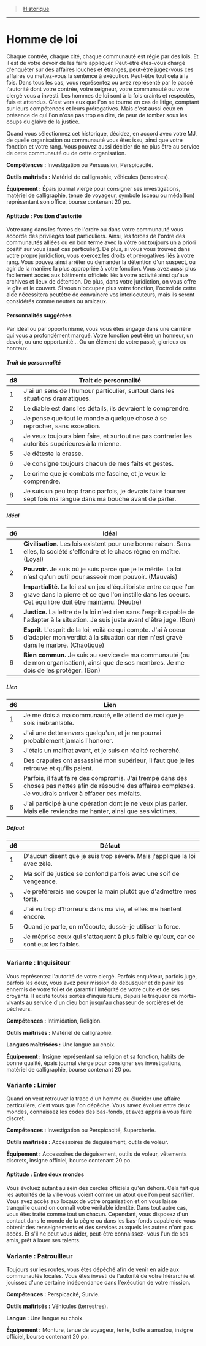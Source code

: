 
<!--BackgroundItem-->

> <!--ParentNameLink-->[Historique](backgrounds_hd.md)<!--/ParentNameLink-->

---

# <!--Name-->Homme de loi<!--/Name-->

Chaque contrée, chaque cité, chaque communauté est régie par des lois. Et il est de votre devoir de les faire appliquer. Peut-être êtes-vous chargé d'enquêter sur des affaires louches et étranges, peut-être jugez-vous ces affaires ou mettez-vous la sentence à exécution. Peut-être tout cela à la fois. Dans tous les cas, vous représentez ou avez représenté par le passé l'autorité dont votre contrée, votre seigneur, votre communauté ou votre clergé vous a investi. Les hommes de loi sont à la fois craints et respectés, fuis et attendus. C'est vers eux que l'on se tourne en cas de litige, comptant sur leurs compétences et leurs prérogatives. Mais c'est aussi ceux en présence de qui l'on n'ose pas trop en dire, de peur de tomber sous les coups du glaive de la justice.

Quand vous sélectionnez cet historique, décidez, en accord avec votre MJ, de quelle organisation ou communauté vous êtes issu, ainsi que votre fonction et votre rang. Vous pouvez aussi décider de ne plus être au service de cette communauté ou de cette organisation.

**Compétences :** <!--Abilities-->Investigation ou Persuasion, Perspicacité.<!--/Abilities-->

**Outils maîtrisés :** <!--MasteredTools-->Matériel de calligraphie, véhicules (terrestres).<!--/MasteredTools-->

**Équipement :** <!--Equipment-->Épais journal vierge pour consigner ses investigations, matériel de calligraphie, tenue de voyageur, symbole (sceau ou médaillon) représentant son office, bourse contenant 20 po.<!--/Equipment-->

<!--SkillItem-->

#### <!--Name-->Aptitude : Position d'autorité<!--/Name-->

Votre rang dans les forces de l'ordre ou dans votre communauté vous accorde des privilèges tout particuliers. Ainsi, les forces de l'ordre des communautés alliées ou en bon terme avec la vôtre ont toujours un a priori positif sur vous (sauf cas particulier). De plus, si vous vous trouvez dans votre propre juridiction, vous exercez les droits et prérogatives liés à votre rang. Vous pouvez ainsi arrêter ou demander la détention d'un suspect, ou agir de la manière la plus appropriée à votre fonction. Vous avez aussi plus facilement accès aux bâtiments officiels liés à votre activité ainsi qu'aux archives et lieux de détention. De plus, dans votre juridiction, on vous offre le gîte et le couvert. Si vous n'occupez plus votre fonction, l'octroi de cette aide nécessitera peutêtre de convaincre vos interlocuteurs, mais ils seront considérés comme neutres ou amicaux.

<!--/SkillItem-->

<!--Items-->

#### <!--Name-->Personnalités suggérées<!--/Name-->

Par idéal ou par opportunisme, vous vous êtes engagé dans une carrière qui vous a profondément marqué. Votre fonction peut être un honneur, un devoir, ou une opportunité… Ou un élément de votre passé, glorieux ou honteux.

<!--PersonalityTraitItem-->

##### <!--Name-->Trait de personnalité<!--/Name-->

|d8|Trait de personnalité|
|---|---|
|1|J'ai un sens de l'humour particulier, surtout <!--br-->dans les situations dramatiques.|
|2|Le diable est dans les détails, ils devraient le <!--br-->comprendre.|
|3|Je pense que tout le monde a quelque chose à <!--br-->se reprocher, sans exception.|
|4|Je veux toujours bien faire, et surtout ne <!--br-->pas contrarier les autorités supérieures à la <!--br-->mienne.|
|5|Je déteste la crasse.|
|6|Je consigne toujours chacun de mes faits et <!--br-->gestes.|
|7|Le crime que je combats me fascine, et je veux <!--br-->le comprendre.|
|8|Je suis un peu trop franc parfois, je devrais faire <!--br-->tourner sept fois ma langue dans ma bouche <!--br-->avant de parler.|

<!--/PersonalityTraitItem-->

<!--PersonalityIdealItem-->

##### <!--Name-->Idéal<!--/Name-->

|d6|Idéal|
|---|---|
|1|**Civilisation.** Les lois existent pour une bonne <!--br-->raison. Sans elles, la société s'effondre et le <!--br-->chaos règne en maître. (Loyal)|
|2|**Pouvoir.** Je suis où je suis parce que je le <!--br-->mérite. La loi n'est qu'un outil pour asseoir <!--br-->mon pouvoir. (Mauvais)|
|3|**Impartialité.** La loi est un jeu d'équilibriste <!--br-->entre ce que l'on grave dans la pierre et ce que <!--br-->l'on instille dans les coeurs. Cet équilibre doit <!--br-->être maintenu. (Neutre)|
|4|**Justice.** La lettre de la loi n'est rien sans l'esprit <!--br-->capable de l'adapter à la situation. Je suis juste <!--br-->avant d'être juge. (Bon)|
|5|**Esprit.** L'esprit de la loi, voilà ce qui compte. J'ai <!--br-->à coeur d'adapter mon verdict à la situation car <!--br-->rien n'est gravé dans le marbre. (Chaotique)|
|6|**Bien commun.** Je suis au service de ma <!--br-->communauté (ou de mon organisation), ainsi <!--br-->que de ses membres. Je me dois de les protéger. <!--br-->(Bon)|

<!--/PersonalityIdealItem-->

<!--PersonalityLinkItem-->

##### <!--Name-->Lien<!--/Name-->

|d6|Lien|
|---|---|
|1|Je me dois à ma communauté, elle attend de <!--br-->moi que je sois inébranlable.|
|2|J'ai une dette envers quelqu'un, et je ne pourrai <!--br-->probablement jamais l'honorer.|
|3|J'étais un malfrat avant, et je suis en réalité <!--br-->recherché.|
|4|Des crapules ont assassiné mon supérieur, il <!--br-->faut que je les retrouve et qu'ils paient.|
|5|Parfois, il faut faire des compromis. J'ai trempé <!--br-->dans des choses pas nettes afin de résoudre des <!--br-->affaires complexes. Je voudrais arriver à effacer <!--br-->ces méfaits.|
|6|J'ai participé à une opération dont je ne veux <!--br-->plus parler. Mais elle reviendra me hanter, ainsi <!--br-->que ses victimes.|

<!--/PersonalityLinkItem-->

<!--PersonalityDefectItem-->

##### <!--Name-->Défaut<!--/Name-->

|d6|Défaut|
|---|---|
|1|D'aucun disent que je suis trop sévère. Mais <!--br-->j'applique la loi avec zèle.|
|2|Ma soif de justice se confond parfois avec une <!--br-->soif de vengeance.|
|3|Je préférerais me couper la main plutôt que <!--br-->d'admettre mes torts.|
|4|J'ai vu trop d'horreurs dans ma vie, et elles me <!--br-->hantent encore.|
|5|Quand je parle, on m'écoute, dussé-je utiliser <!--br-->la force.|
|6|Je méprise ceux qui s'attaquent à plus faible <!--br-->qu'eux, car ce sont eux les faibles.|

<!--/PersonalityDefectItem-->

<!--/Items-->

<!--SubBackgroundItem-->

### <!--Name-->Variante : Inquisiteur<!--/Name-->

Vous représentez l'autorité de votre clergé. Parfois enquêteur, parfois juge, parfois les deux, vous avez pour mission de débusquer et de punir les ennemis de votre foi et de garantir l'intégrité de votre culte et de ses croyants. Il existe toutes sortes d'inquisiteurs, depuis le traqueur de morts-vivants au service d'un dieu bon jusqu'au chasseur de sorcières et de pécheurs.

**Compétences :** <!--Abilities-->Intimidation, Religion.<!--/Abilities-->

**Outils maîtrisés :** <!--MasteredTools-->Matériel de calligraphie.<!--/MasteredTools-->

**Langues maîtrisées :** <!--MasteredLanguages-->Une langue au choix.<!--/MasteredLanguages-->

**Équipement :** <!--Equipment-->Insigne représentant sa religion et sa fonction, habits de bonne qualité, épais journal vierge pour consigner ses investigations, matériel de calligraphie, bourse contenant 20 po.<!--/Equipment-->

<!--/SubBackgroundItem-->

<!--SubBackgroundItem-->

### <!--Name-->Variante : Limier<!--/Name-->

Quand on veut retrouver la trace d'un homme ou élucider une affaire particulière, c'est vous que l'on dépêche. Vous savez évoluer entre deux mondes, connaissez les codes des bas-fonds, et avez appris à vous faire discret.

**Compétences :** <!--Abilities-->Investigation ou Perspicacité, Supercherie.<!--/Abilities-->

**Outils maîtrisés :** <!--MasteredTools-->Accessoires de déguisement, outils de voleur.<!--/MasteredTools-->

**Équipement :** <!--Equipment-->Accessoires de déguisement, outils de voleur, vêtements discrets, insigne officiel, bourse contenant 20 po.<!--/Equipment-->

<!--SkillItem-->

#### <!--Name-->Aptitude : Entre deux mondes<!--/Name-->

Vous évoluez autant au sein des cercles officiels qu'en dehors. Cela fait que les autorités de la ville vous voient comme un atout que l'on peut sacrifier. Vous avez accès aux locaux de votre organisation et on vous laisse tranquille quand on connaît votre véritable identité. Dans tout autre cas, vous êtes traité comme tout un chacun. Cependant, vous disposez d'un contact dans le monde de la pègre ou dans les bas-fonds capable de vous obtenir des renseignements et des services auxquels les autres n'ont pas accès. Et s'il ne peut vous aider, peut-être connaissez- vous l'un de ses amis, prêt à louer ses talents.

<!--/SkillItem-->

<!--/SubBackgroundItem-->

<!--SubBackgroundItem-->

### <!--Name-->Variante : Patrouilleur<!--/Name-->

Toujours sur les routes, vous êtes dépêché afin de venir en aide aux communautés locales. Vous êtes investi de l'autorité de votre hiérarchie et jouissez d'une certaine indépendance dans l'exécution de votre mission.

**Compétences :** <!--Abilities-->Perspicacité, Survie.<!--/Abilities-->

**Outils maîtrisés :** <!--MasteredTools-->Véhicules (terrestres).<!--/MasteredTools-->

**Langue :** <!--MasteredLanguages-->Une langue au choix.<!--/MasteredLanguages-->

**Équipement :** <!--Equipment-->Monture, tenue de voyageur, tente, boîte à amadou, insigne officiel, bourse contenant 20 po.<!--/Equipment-->

<!--/SubBackgroundItem-->

<!--/BackgroundItem-->
